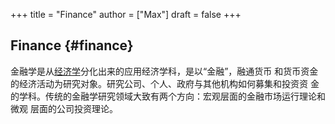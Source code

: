 +++
title = "Finance"
author = ["Max"]
draft = false
+++

## Finance {#finance}

金融学是从[经济学](economic.md)分化出来的应用经济学科，是以“金融”，融通货币
和货币资金的经济活动为研究对象。研究公司、个人、政府与其他机构如何募集和投资资
金的学科。传统的金融学研究领域大致有两个方向：宏观层面的金融市场运行理论和微观
层面的公司投资理论。
